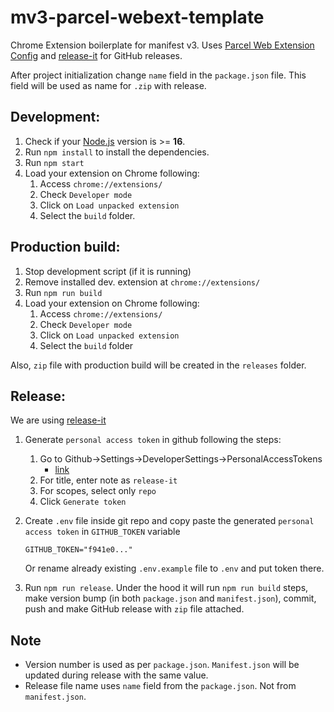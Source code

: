 # mv3-parcel-webext-template

Chrome Extension boilerplate for manifest v3.
Uses [Parcel Web Extension Config](https://parceljs.org/recipes/web-extension/)
and [release-it](https://github.com/release-it/release-it) for GitHub releases.

After project initialization change `name` field in the `package.json` file. This field will be used as name for `.zip`
with release.

## Development:

1. Check if your [Node.js](https://nodejs.org/) version is >= **16**.
2. Run `npm install` to install the dependencies.
3. Run `npm start`
4. Load your extension on Chrome following:
    1. Access `chrome://extensions/`
    2. Check `Developer mode`
    3. Click on `Load unpacked extension`
    4. Select the `build` folder.

## Production build:

1. Stop development script (if it is running)
2. Remove installed dev. extension at `chrome://extensions/`
3. Run `npm run build`
4. Load your extension on Chrome following:
    1. Access `chrome://extensions/`
    2. Check `Developer mode`
    3. Click on `Load unpacked extension`
    4. Select the `build` folder

Also, `zip` file with production build will be created in the `releases` folder.

## Release:

We are using [release-it](https://github.com/release-it/release-it)

1. Generate `personal access token` in github following the steps:
    1. Go to Github->Settings->DeveloperSettings->PersonalAccessTokens
        - [link](https://github.com/settings/tokens/new?scopes=repo&description=release-it)
    2. For title, enter note as `release-it`
    3. For scopes, select only `repo`
    4. Click `Generate token`

2. Create `.env` file inside git repo and copy paste the generated `personal access token` in `GITHUB_TOKEN` variable
    ```
    GITHUB_TOKEN="f941e0..."
    ```
   Or rename already existing `.env.example` file to `.env` and put token there.

3. Run `npm run release`. Under the hood it will run `npm run build` steps, make version bump (in both `package.json`
   and `manifest.json`), commit, push and make GitHub release with `zip` file attached.

## Note

- Version number is used as per `package.json`. `Manifest.json` will be updated during release with the same value.
- Release file name uses `name` field from the `package.json`. Not from `manifest.json`.
